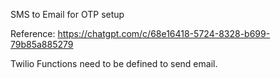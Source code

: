 SMS to Email for OTP setup

Reference: https://chatgpt.com/c/68e16418-5724-8328-b699-79b85a885279

Twilio Functions need to be defined to send email.


